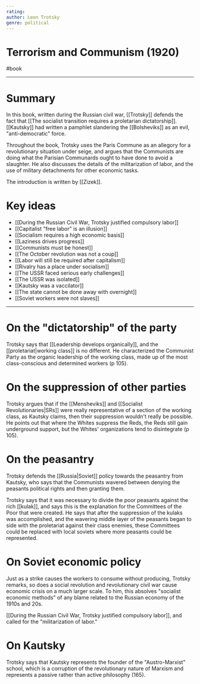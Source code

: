```yaml
---
rating: 
author: Leon Trotsky
genre: political
---
```

# Terrorism and Communism (1920)
 #book 

---
# Summary
In this book, written during the Russian civil war, [[Trotsky]] defends the fact that [[The socialist transition requires a proletarian dictatorship]]. [[Kautsky]] had written a pamphlet slandering the [[Bolsheviks]] as an evil, "anti-democratic" force.

Throughout the book, Trotsky uses the Paris Commune as an allegory for a revolutionary situation under seige, and argues that the Communists are doing what the Parisian Communards ought to have done to avoid a slaughter. He also discusses the details of the militarization of labor, and the use of military detachments for other economic tasks. 

The introduction is written by [[Zizek]]. 

# Key ideas
- [[During the Russian Civil War, Trotsky justified compulsory labor]]
- [[Capitalist "free labor" is an illusion]]
- [[Socialism requires a high economic basis]]
- [[Laziness drives progress]]
- [[Communists must be honest]]
- [[The October revolution was not a coup]]
-  [[Labor will still be required after capitalism]]
- [[Rivalry has a place under socialism]]
- [[The USSR faced serious early challenges]] 
- [[The USSR was isolated]]
- [[Kautsky was a vaccilator]]
- [[The state cannot be done away with overnight]]
- [[Soviet workers were not slaves]]

---
# On the "dictatorship" of the party
Trotsky says that [[Leadership develops organically]], and the [[proletariat|working class]] is no different. He characterized the Communist Party as the organic leadership of the working class, made up of the most class-conscious and determined workers (p 105).

# On the suppression of other parties
Trotsky argues that if the [[Mensheviks]] and [[Socialist Revolutionaries|SRs]] were really representative of a section of the working class, as Kautsky claims, then their suppression wouldn't really be possible. He points out that where the Whites suppress the Reds, the Reds still gain underground support, but the Whites' organizations tend to disintegrate (p 105). 

# On the peasantry
Trotsky defends the [[Russia|Soviet]] policy towards the peasantry from Kautsky, who says that the Communists wavered between denying the peasants political rights and then granting them.

Trotsky says that it was necessary to divide the poor peasants against the rich [[kulak]], and says this is the explanation for the Committees of the Poor that were created. He says that after the suppression of the kulaks was accomplished, and the wavering middle layer of the peasants began to side with the proletariat against their class enemies, these Committees could be replaced with local soviets where more peasants could be represented. 

# On Soviet economic policy
Just as a strike causes the workers to consume without producing, Trotsky remarks, so does a social revolution and revolutionary civil war cause economic crisis on a much larger scale. To him, this absolves "socialist economic methods" of any blame related to the Russian economy of the 1910s and 20s. 

[[During the Russian Civil War, Trotsky justified compulsory labor]], and called for the "militarization of labor."

# On Kautsky
Trotsky says that Kautsky represents the founder of the "Austro-Marxist" school, which is a corruption of the revolutionary nature of Marxism and represents a passive rather than active philosophy (165). 